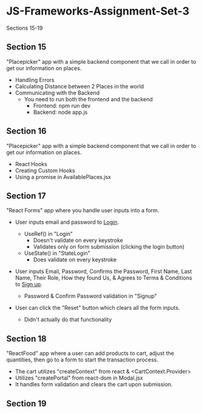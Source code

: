 # JS-Frameworks-Assignment-Set-3

Sections 15-19

## Section 15

"Placepicker" app with a simple backend component that we call in order to get our information on places.

- Handling Errors
- Calculating Distance between 2 Places in the world
- Communicating with the Backend
  - You need to run both the frontend and the backend
    - Frontend: npm run dev
    - Backend: node app.js

## Section 16

"Placepicker" app with a simple backend component that we call in order to get our information on places.

- React Hooks
- Creating Custom Hooks
- Using a promise in AvailablePlaces.jsx

## Section 17

"React Forms" app where you handle user inputs into a form.

- User inputs email and password to <ins>Login</ins>.

  - UseRef() in "Login"
    - Doesn't validate on every keystroke
    - Validates only on form submission (clicking the login button)
  - UseState() in "StateLogin"
    - Does validate on every keystroke

- User inputs Email, Password, Confirms the Password, First Name, Last Name, Their Role, How they found Us, & Agrees to Terms & Conditions to <ins>Sign up</ins>.
  - Password & Confirm Password validation in "Signup"
- User can click the "Reset" button which clears all the form inputs.
  - Didn't actually do that functionality

## Section 18

"ReactFood" app where a user can add products to cart, adjust the quantities, then go to a form to start the transaction process.

- The cart utilizes "createContext" from react & <CartContext.Provider>
- Utilizes "createPortal" from react-dom in Modal.jsx
- It handles form validation and clears the cart upon submission.

## Section 19
